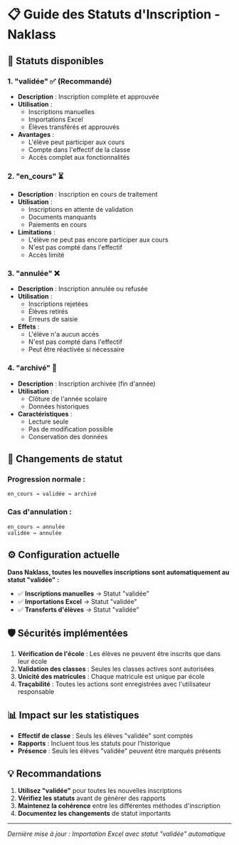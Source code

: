 # 📋 Guide des Statuts d'Inscription - Naklass

## 🎯 **Statuts disponibles**

### **1. "validée" ✅ (Recommandé)**
- **Description** : Inscription complète et approuvée
- **Utilisation** : 
  - Inscriptions manuelles
  - Importations Excel
  - Élèves transférés et approuvés
- **Avantages** :
  - L'élève peut participer aux cours
  - Compte dans l'effectif de la classe
  - Accès complet aux fonctionnalités

### **2. "en_cours" ⏳**
- **Description** : Inscription en cours de traitement
- **Utilisation** : 
  - Inscriptions en attente de validation
  - Documents manquants
  - Paiements en cours
- **Limitations** :
  - L'élève ne peut pas encore participer aux cours
  - N'est pas compté dans l'effectif
  - Accès limité

### **3. "annulée" ❌**
- **Description** : Inscription annulée ou refusée
- **Utilisation** :
  - Inscriptions rejetées
  - Élèves retirés
  - Erreurs de saisie
- **Effets** :
  - L'élève n'a aucun accès
  - N'est pas compté dans l'effectif
  - Peut être réactivée si nécessaire

### **4. "archivé" 📁**
- **Description** : Inscription archivée (fin d'année)
- **Utilisation** :
  - Clôture de l'année scolaire
  - Données historiques
- **Caractéristiques** :
  - Lecture seule
  - Pas de modification possible
  - Conservation des données

## 🔄 **Changements de statut**

### **Progression normale :**
```
en_cours → validée → archivé
```

### **Cas d'annulation :**
```
en_cours → annulée
validée → annulée
```

## ⚙️ **Configuration actuelle**

**Dans Naklass, toutes les nouvelles inscriptions sont automatiquement au statut "validée" :**

- ✅ **Inscriptions manuelles** → Statut "validée"
- ✅ **Importations Excel** → Statut "validée"
- ✅ **Transferts d'élèves** → Statut "validée"

## 🛡️ **Sécurités implémentées**

1. **Vérification de l'école** : Les élèves ne peuvent être inscrits que dans leur école
2. **Validation des classes** : Seules les classes actives sont autorisées
3. **Unicité des matricules** : Chaque matricule est unique par école
4. **Traçabilité** : Toutes les actions sont enregistrées avec l'utilisateur responsable

## 📊 **Impact sur les statistiques**

- **Effectif de classe** : Seuls les élèves "validée" sont comptés
- **Rapports** : Incluent tous les statuts pour l'historique
- **Présence** : Seuls les élèves "validée" peuvent être marqués présents

## 💡 **Recommandations**

1. **Utilisez "validée"** pour toutes les nouvelles inscriptions
2. **Vérifiez les statuts** avant de générer des rapports
3. **Maintenez la cohérence** entre les différentes méthodes d'inscription
4. **Documentez les changements** de statut importants

---

*Dernière mise à jour : Importation Excel avec statut "validée" automatique*

